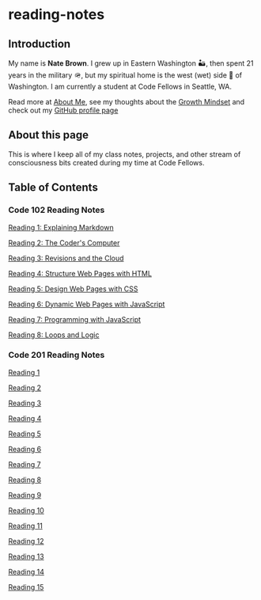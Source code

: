 # reading-notes

## Introduction

My name is **Nate Brown**. I grew up in Eastern Washington 🏜️, then spent 21 years in the military 🪖, but my spiritual home is the west (wet) side 🌲 of Washington. I am currently a student at Code Fellows in Seattle, WA.

Read more at [About Me](about-me.md), see my thoughts about the [Growth Mindset](growth-mindset.md) and check out my [GitHub profile page](https://github.com/nate-brown-1)

## About this page

This is where I keep all of my class notes, projects, and other stream of consciousness bits created during my time at Code Fellows.

## Table of Contents

### Code 102 Reading Notes

[Reading 1: Explaining Markdown](courses/code-102/01-explaining-markdown.md)

[Reading 2: The Coder's Computer](courses/code-102/02-coder-computer.md)

[Reading 3: Revisions and the Cloud](courses/code-102/03-revisions-cloud.md)

[Reading 4: Structure Web Pages with HTML](courses/code-102/04-structure-html.md)

[Reading 5: Design Web Pages with CSS](courses/code-102/05-design-css.md)

[Reading 6: Dynamic Web Pages with JavaScript](courses/code-102/06-dynamic-javascript.md)

[Reading 7: Programming with JavaScript](courses/code-102/07-programming-javascript.md)

[Reading 8: Loops and Logic](courses/code-102/08-operators-loops.md)

### Code 201 Reading Notes

[Reading 1](courses/code-201/01-reading.md)

[Reading 2](courses/code-201/02-reading.md)

[Reading 3](courses/code-201/03-reading.md)

[Reading 4](courses/code-201/04-reading.md)

[Reading 5](courses/code-201/05-reading.md)

[Reading 6](courses/code-201/06-reading.md)

[Reading 7](courses/code-201/07-reading.md)

[Reading 8](courses/code-201/08-reading.md)

[Reading 9](courses/code-201/09-reading.md)

[Reading 10](courses/code-201/10-reading.md)

[Reading 11](courses/code-201/11-reading.md)

[Reading 12](courses/code-201/12-reading.md)

[Reading 13](courses/code-201/13-reading.md)

[Reading 14](courses/code-201/14-reading.md)

[Reading 15](courses/code-201/15-reading.md)
